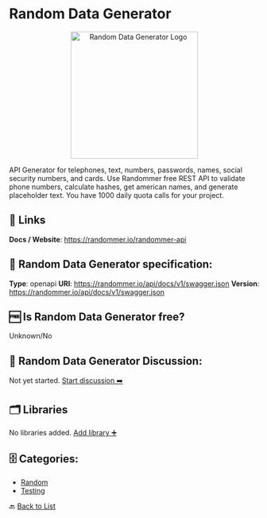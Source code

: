 # Random Data Generator
<p align="center">
    <img width="256" src="https://raw.githubusercontent.com/apis-list/apis-list/main/apis/random-data-generator/logo_256x256.png" alt="Random Data Generator Logo"/>
</p>
API Generator for telephones, text, numbers, passwords, names, social security numbers, and cards. Use Randommer free REST API to validate phone numbers, calculate hashes, get american names, and generate placeholder text. You have 1000 daily quota calls for your project.

##  🔗 Links
**Docs / Website**: https://randommer.io/randommer-api

## 🧬 Random Data Generator specification:
**Type**: openapi
**URI**: https://randommer.io/api/docs/v1/swagger.json
**Version**: https://randommer.io/api/docs/v1/swagger.json

## 🆓 Is Random Data Generator free?
 Unknown/No 

## 💬 Random Data Generator Discussion:
Not yet started. [Start discussion ➡️](https://github.com/apis-list/apis-list/discussions/new)

## 🗂️ Libraries
No libraries added. [Add library ➕](https://github.com/apis-list/apis-list/edit/main/apis-list.yaml)    

## 🗄️ Categories:
- [Random](https://github.com/apis-list/apis-list#random-)
- [Testing](https://github.com/apis-list/apis-list#testing-)

🔙  [Back to List](https://github.com/apis-list/apis-list)
